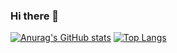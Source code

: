 ### Hi there 👋

[![Anurag's GitHub stats](https://github-readme-stats.vercel.app/api?username=Mr-LiuDC&count_private=true&show_icons=true&hide=prs&line_height=24)](https://github.com/Mr-LiuDC)
[![Top Langs](https://github-readme-stats.vercel.app/api/top-langs/?username=Mr-LiuDC&layout=compact&card_width=230)](https://github.com/Mr-LiuDC)
<!--
[![Top Langs](https://github-readme-stats.vercel.app/api/top-langs/?username=Mr-LiuDC&layout=compact&card_width=445)](https://github.com/Mr-LiuDC)
-->

<!--

**Mr-LiuDC/Mr-LiuDC** is a ✨ _special_ ✨ repository because its `README.md` (this file) appears on your GitHub profile.

Here are some ideas to get you started:

- 🔭 I’m currently working on ...
- 🌱 I’m currently learning ...
- 👯 I’m looking to collaborate on ...
- 🤔 I’m looking for help with ...
- 💬 Ask me about ...
- 📫 How to reach me: ...
- 😄 Pronouns: ...
- ⚡ Fun fact: ...
- 🌱 [github-readme-stats](https://github.com/anuraghazra/github-readme-stats)
- 🐍 [Platane](https://github.com/Platane/Platane)
- 😄 [Emoji](https://github.com/ikatyang/emoji-cheat-sheet)
- 📊 https://www.techug.com/post/github-bigquery-query-result.html

-->
